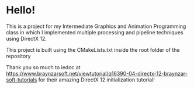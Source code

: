 # Hello!

This is a project for my Intermediate Graphics and Animation Programming class in which I implemented multiple processing and pipeline techniques using DirectX 12.

This project is built using the CMakeLists.txt inside the root folder of the repository

Thank you so much to iedoc at https://www.braynzarsoft.net/viewtutorial/q16390-04-directx-12-braynzar-soft-tutorials for their amazing DirectX 12 initialization tutorial!
